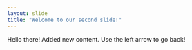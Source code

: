 ```yaml
---
layout: slide
title: "Welcome to our second slide!"
---
```

Hello there! Added new content.
Use the left arrow to go back!
